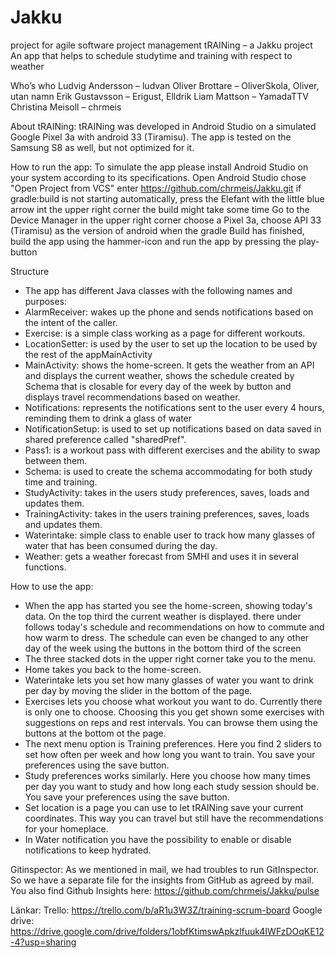 # Jakku
project for agile software project management
tRAINing – a Jakku project
An app that helps to schedule studytime and training with respect to weather

Who’s who
Ludvig Andersson – ludvan
Oliver Brottare – OliverSkola, Oliver, utan namn
Erik Gustavsson – Erigust, Elldrik
Liam Mattson – YamadaTTV
Christina Meisoll – chrmeis

About tRAINing:
tRAINing was developed in Android Studio on a simulated Google Pixel 3a with android 33 (Tiramisu).
The app is tested on the Samsung S8 as well, but not optimized for it.


How to run the app:
To simulate the app please install Android Studio on your system according to its specifications.
Open Android Studio
chose "Open Project from VCS"
enter https://github.com/chrmeis/Jakku.git
if gradle:build is not starting automatically, press the Elefant with the little blue arrow int the upper right corner
the build might take some time
Go to the Device Manager in the upper right corner choose a Pixel 3a, choose API 33 (Tiramisu) as the version of android
when the gradle Build has finished, build the app using the hammer-icon and run the app by pressing the play-button


Structure
* The app has different Java classes with the following names and purposes:
* AlarmReceiver: 	wakes up the phone and sends notifications based on the intent of the caller.
* Exercise: 	is a simple class working as a page for different workouts.
* LocationSetter: is used by the user to set up the location to be used by the rest of the appMainActivity
* MainActivity: shows the home-screen.
It gets the weather from an API and displays the current weather,
shows the schedule created by Schema that is closable for every day of the week by button and
displays travel recommendations based on weather.
* Notifications: 	represents the notifications sent to the user every 4 hours, reminding them to drink a glass of water
* NotificationSetup: is used to set up notifications based on data saved in shared preference called "sharedPref".
* Pass1: 		is a workout pass with different exercises and the ability to swap between them.
* Schema: 	is used to create the schema accommodating for both study time and training.
* StudyActivity: 	takes in the users study preferences, saves, loads and updates them.
* TrainingActivity: takes in the users training preferences, saves, loads and updates them.
* Waterintake: 	simple class to enable user to track how many glasses of water that has been consumed during the day.
* Weather: 	gets a weather forecast from SMHI and uses it in several functions.

How to use the app:
* When the app has started you see the home-screen, showing today's data.
  On the top third the current weather is displayed. there under follows today's schedule and recommendations on
  how to commute and how warm to dress. The schedule can even be changed to any other day of the week using the buttons
  in the bottom third of the screen
* The three stacked dots in the upper right corner take you to the menu.
* Home takes you back to the home-screen.
* Waterintake lets you set how many glasses of water you want to drink per day by moving the slider in the bottom of the page.
* Exercises lets you choose what workout you want to do. Currently there is only one to choose.
  Choosing this you get shown some exercises with suggestions on reps and rest intervals. You can browse them using
  the buttons at the bottom ot the page.
* The next menu option is Training preferences. Here you find 2 sliders to set how often per week and how long you want to train.
  You save your preferences using the save button.
* Study preferences works similarly. Here you choose how many times per day you want to study and how long each study session
  should be. You save your preferences using the save button.
* Set location is a page you can use to let tRAINing save your current coordinates. This way you can travel but still have
  the recommendations for your homeplace.
* In Water notification you have the possibility to enable or disable notifications to keep hydrated.


Gitinspector:
As we mentioned in mail, we had troubles to run GitInspector. So we have a separate file for 
the insights from GitHub as agreed by mail. You also find Github Insights here:
https://github.com/chrmeis/Jakku/pulse


Länkar:
Trello: https://trello.com/b/aR1u3W3Z/training-scrum-board
Google drive: https://drive.google.com/drive/folders/1obfKtimswApkzlfuuk4IWFzDOqKE12-4?usp=sharing




